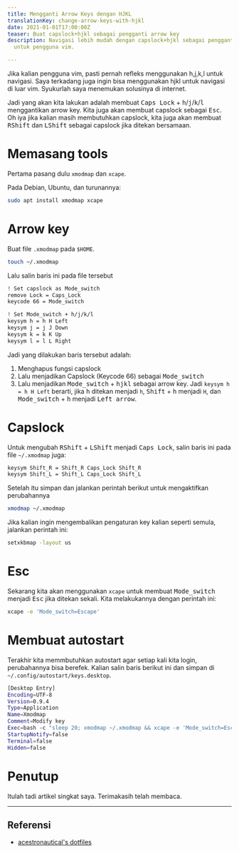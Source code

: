 ```yaml
---
title: Mengganti Arrow Keys dengan HJKL
translationKey: change-arrow-keys-with-hjkl
date: 2021-01-01T17:00:00Z
teaser: Buat capslock+hjkl sebagai pengganti arrow key
description: Navigasi lebih mudah dengan capslock+hjkl sebagai pengganti arrow key
  untuk pengguna vim.

---
```

Jika kalian pengguna vim, pasti pernah refleks menggunakan h,j,k,l untuk navigasi. Saya terkadang juga ingin bisa menggunakan hjkl untuk navigasi di luar vim. Syukurlah saya menemukan solusinya di internet.

Jadi yang akan kita lakukan adalah membuat <kbd>Caps Lock</kbd> + <kbd>h</kbd>/<kbd>j</kbd>/<kbd>k</kbd>/<kbd>l</kbd> menggantikan arrow key. Kita juga akan membuat capslock sebagai <kbd>Esc</kbd>. Oh iya jika kalian masih membutuhkan capslock, kita juga akan membuat <kbd>RShift</kbd> dan <kbd>LShift</kbd>  sebagai capslock jika ditekan bersamaan.

# Memasang tools

Pertama pasang dulu `xmodmap` dan `xcape`.

Pada Debian, Ubuntu, dan turunannya:

``` bash
sudo apt install xmodmap xcape
```

# Arrow key

Buat file `.xmodmap` pada `$HOME`.

``` bash
touch ~/.xmodmap
```

Lalu salin baris ini pada file tersebut

``` bash
! Set capslock as Mode_switch
remove Lock = Caps_Lock
keycode 66 = Mode_switch

! Set Mode_switch + h/j/k/l 
keysym h = h H Left
keysym j = j J Down
keysym k = k K Up
keysym l = l L Right 
```

Jadi yang dilakukan baris tersebut adalah:

1. Menghapus fungsi capslock
2. Lalu menjadikan Capslock (Keycode 66) sebagai <kbd>Mode_switch</kbd>
3. Lalu menjadikan <kbd>Mode_switch</kbd> + <kbd>hjkl</kbd> sebagai arrow key. Jadi `keysym h = h H Left` berarti, jika <kbd>h</kbd> ditekan menjadi `h`, <kbd>Shift</kbd> + <kbd>h</kbd> menjadi `H`, dan <kbd>Mode_switch</kbd> + <kbd>h</kbd> menjadi <kbd>Left arrow</kbd>.

# Capslock

Untuk mengubah <kbd>RShift</kbd> + <kbd>LShift</kbd> menjadi <kbd>Caps Lock</kbd>, salin baris ini pada file `~/.xmodmap` juga:

``` bash
keysym Shift_R = Shift_R Caps_Lock Shift_R
keysym Shift_L = Shift_L Caps_Lock Shift_L
```

Setelah itu simpan dan jalankan perintah berikut untuk mengaktifkan perubahannya

``` bash
xmodmap ~/.xmodmap
```

Jika kalian ingin mengembalikan pengaturan key kalian seperti semula, jalankan perintah ini:

``` bash
setxkbmap -layout us
```

# Esc

Sekarang kita akan menggunakan `xcape` untuk membuat <kbd>Mode_switch</kbd> menjadi <kbd>Esc</kbd> jika ditekan sekali. Kita melakukannya dengan perintah ini:

``` bash
xcape -e 'Mode_switch=Escape'
```

# Membuat autostart

Terakhir kita memmbutuhkan autostart agar setiap kali kita login, perubahannya bisa berefek. Kalian salin baris berikut ini dan simpan di `~/.config/autostart/keys.desktop`.

``` bash
[Desktop Entry]
Encoding=UTF-8
Version=0.9.4
Type=Application
Name=Xmodmap
Comment=Modify key
Exec=bash -c "sleep 20; xmodmap ~/.xmodmap && xcape -e 'Mode_switch=Escape'"
StartupNotify=false
Terminal=false
Hidden=false
```

# Penutup

Itulah tadi artikel singkat saya. Terimakasih telah membaca.

***

## Referensi

* [acestronautical's dotfiles](https://github.com/acestronautical/dotfiles/blob/master/xmodmap/.xmodmap "Acestrona's dotfile")
